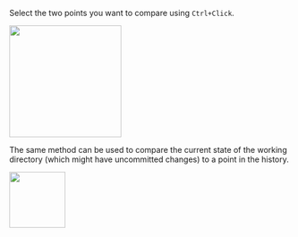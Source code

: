 Select the two points you want to compare using `Ctrl+Click`.

<img src="{{baseUrl}}/gitAndGithub/checkout/images/sourcetree_2.png" height="200" />
<p/>

The same method can be used to compare the current state of the working directory (which might have uncommitted changes) to a point in the history.

<img src="{{baseUrl}}/gitAndGithub/checkout/images/sourcetree_3.png" height="100" />
<p/>
